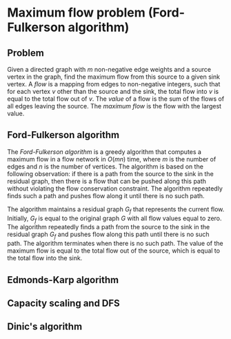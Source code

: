 # Maximum flow problem (Ford-Fulkerson algorithm)

## Problem

Given a directed graph with $m$ non-negative edge weights and a source vertex in the graph, find the maximum flow from this source to a given sink vertex. A *flow* is a mapping from edges to non-negative integers, such that for each vertex $v$ other than the source and the sink, the total flow into $v$ is equal to the total flow out of $v$. The *value* of a flow is the sum of the flows of all edges leaving the source. The *maximum flow* is the flow with the largest value.

## Ford-Fulkerson algorithm

The *Ford-Fulkerson algorithm* is a greedy algorithm that computes a maximum flow in a flow network in $O(mn)$ time, where $m$ is the number of edges and $n$ is the number of vertices. The algorithm is based on the following observation: if there is a path from the source to the sink in the residual graph, then there is a flow that can be pushed along this path without violating the flow conservation constraint. The algorithm repeatedly finds such a path and pushes flow along it until there is no such path. 

The algorithm maintains a residual graph $G_f$ that represents the current flow. Initially, $G_f$ is equal to the original graph $G$ with all flow values equal to zero. The algorithm repeatedly finds a path from the source to the sink in the residual graph $G_f$ and pushes flow along this path until there is no such path. The algorithm terminates when there is no such path. The value of the maximum flow is equal to the total flow out of the source, which is equal to the total flow into the sink.

## Edmonds-Karp algorithm

## Capacity scaling and DFS

## Dinic's algorithm

